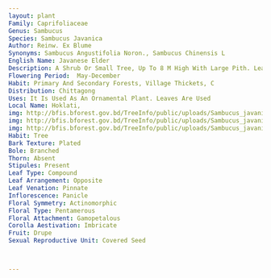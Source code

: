 ```yaml
---
layout: plant
Family: Caprifoliaceae
Genus: Sambucus
Species: Sambucus Javanica
Author: Reinw. Ex Blume
Synonyms: Sambucus Angustifolia Noron., Sambucus Chinensis L
English Name: Javanese Elder
Description: A Shrub Or Small Tree, Up To 8 M High With Large Pith. Leaves 45 Cm Long, Of 5-9 Oblong-lanceolate, Leaflets 7.5-20.0 Cm Long, Puberulous Or Nearly Glabrous. Corymb Usually Leafy At The Base, Often 30 Cm In Diameter, Puberulous Or Almost Villous, Bracteoles Ovate, Minute. Flowers White Or Pink. Calyx Minute. Corolla C 0.5 Cm Across, Broadly Campanulate. Stamens 5, Exserted. Fruit A Drupe, Globose, 0.3-0.4 Cm In Diameter, Black When Ripe, Crowned By The Calyx Teeth. Seeds Ovate, Endocarp Cartilaginous.
Flowering Period:  May-December
Habit: Primary And Secondary Forests, Village Thickets, C
Distribution: Chittagong
Uses: It Is Used As An Ornamental Plant. Leaves Are Used
Local Name: Hoklati, 
img: http://bfis.bforest.gov.bd/TreeInfo/public/uploads/Sambucus_javanica.jpg
img: http://bfis.bforest.gov.bd/TreeInfo/public/uploads/Sambucus_javanica1.jpg
img: http://bfis.bforest.gov.bd/TreeInfo/public/uploads/Sambucus_javanica2.jpg
Habit: Tree
Bark Texture: Plated
Bole: Branched
Thorn: Absent
Stipules: Present
Leaf Type: Compound
Leaf Arrangement: Opposite
Leaf Venation: Pinnate
Inflorescence: Panicle
Floral Symmetry: Actinomorphic
Floral Type: Pentamerous
Floral Attachment: Gamopetalous
Corolla Aestivation: Imbricate
Fruit: Drupe
Sexual Reproductive Unit: Covered Seed



---
```


